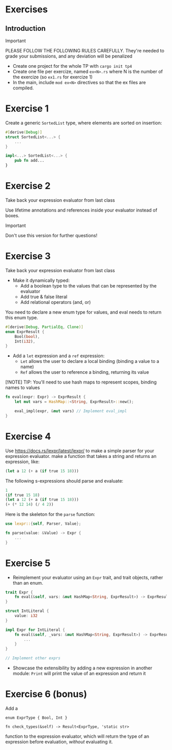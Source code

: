 Exercises
=========

## Introduction

> [!IMPORTANT]  
> 
> PLEASE FOLLOW THE FOLLOWING RULES CAREFULLY. They're needed to grade your
> submissions, and any deviation will be penalized

* Create one project for the whole TP with `cargo init tp4`
* Create one file per exercize, named `ex<N>.rs` where N is the number of the
  exercize (so `ex1.rs` for exercize 1)
* In the main, include `mod ex<N>` directives so that the ex files are
  compiled.


# Exercise 1

Create a generic `SortedList` type, where elements are sorted on insertion:

```rust
#[derive(Debug)]
struct SortedList<...> {
    ...
}

impl<...> SortedList<...> {
    pub fn add...
}
```

# Exercise 2

Take back your expression evaluator from last class

Use lifetime annotations and references inside your evaluator instead of boxes.

> [!IMPORTANT]  
> Don't use this version for further questions!

# Exercise 3

Take back your expression evaluator from last class

* Make it dynamically typed:
    - Add a boolean type to the values that can be represented by the evaluator
    - Add true & false literal
    - Add relational operators (and, or)

You need to declare a new enum type for values, and eval needs to return this
enum type.

```rust
#[derive(Debug, PartialEq, Clone)]
enum ExprResult {
    Bool(bool),
    Int(i32),
}
```

* Add a `let` expression and a `ref` expression:
    - `Let` allows the user to declare a local binding (binding a value to a name)
    - `Ref` allows the user to reference a binding, returning its value

[!NOTE]
TIP: You'll need to use hash maps to represent scopes, binding
names to values

```rust
fn eval(expr: Expr) -> ExprResult {
    let mut vars = HashMap::<String, ExprResult>::new();

    eval_impl(expr, &mut vars) // Implement eval_impl
}
```

# Exercise 4

Use https://docs.rs/lexpr/latest/lexpr/ to make a simple parser for your
expression evaluator. make a function that takes a string and returns an
expression, like:

```lisp
(let a 12 (+ a (if true 15 18)))
```

The following s-expressions should parse and evaluate:

```lisp
1
(if true 15 18)
(let a 12 (+ a (if true 15 18)))
(+ (* 12 14) (/ 4 2))
```

Here is the skeleton for the `parse` function:

```rust
use lexpr::{self, Parser, Value};

fn parse(value: &Value) -> Expr {
    ...
}
```

# Exercise 5

* Reimplement your evaluator using an `Expr` trait, and trait objects, rather
than an enum.

```rust
trait Expr {
    fn eval(&self, vars: &mut HashMap<String, ExprResult>) -> ExprResult;
}

struct IntLiteral {
    value: i32
}

impl Expr for IntLiteral {
    fn eval(&self, _vars: &mut HashMap<String, ExprResult>) -> ExprResult {
        ...
    }
}

// Implement other exprs
```

* Showcase the extensibility by adding a new expression in another module:
  `Print` will print the value of an expression and return it

# Exercise 6 (bonus)

Add a

```
enum ExprType { Bool, Int }

fn check_types(&self) -> Result<ExprType, 'static str>
```

function to the expression evaluator, which will return the type of an
expression before evaluation, *without* evaluating it.
